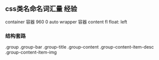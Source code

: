 ## css类名命名词汇量 经验


container 容器  960 0 auto
wrapper 容器 content
fl float: left

### 结构套路
.group
  .group-bar
   .group-title
  .group-content
    .group-content-item-desc
    .group-content-item-img 
